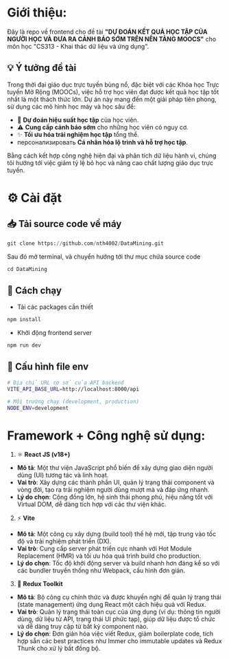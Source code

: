 # Giới thiệu:

Đây là repo về frontend cho đề tài **"DỰ ĐOÁN KẾT QUẢ HỌC TẬP CỦA NGƯỜI HỌC VÀ ĐƯA RA CẢNH BÁO SỚM TRÊN NỀN TẢNG MOOCS"** cho môn học "CS313 - Khai thác dữ liệu và ứng dụng".

## 💡 Ý tưởng đề tài

Trong thời đại giáo dục trực tuyến bùng nổ, đặc biệt với các Khóa học Trực tuyến Mở Rộng (MOOCs), việc hỗ trợ học viên đạt được kết quả học tập tốt nhất là một thách thức lớn. Dự án này mang đến một giải pháp tiên phong, sử dụng các mô hình học máy và học sâu để:
*   🔮 **Dự đoán hiệu suất học tập** của học viên.
*   ⚠️ **Cung cấp cảnh báo sớm** cho những học viên có nguy cơ.
*   ✨ **Tối ưu hóa trải nghiệm học tập** tổng thể.
*    персонализировать **Cá nhân hóa lộ trình và hỗ trợ học tập**.

Bằng cách kết hợp công nghệ hiện đại và phân tích dữ liệu hành vi, chúng tôi hướng tới việc giảm tỷ lệ bỏ học và nâng cao chất lượng giáo dục trực tuyến.

# ⚙️ Cài đặt

## 📥 Tải source code về máy

```python
git clone https://github.com/nth4002/DataMining.git
```
Sau đó mở terminal, và chuyển hướng tới thư mục chứa source code

```python
cd DataMining
```

## 🚀 Cách chạy 

- Tải các packages cần thiết 
```python
npm install
```

- Khởi động frontend server
```python
npm run dev
```
## 📄 Cấu hình file env
```bash
# Địa chỉ URL cơ sở của API backend
VITE_API_BASE_URL=http://localhost:8000/api

# Môi trường chạy (development, production)
NODE_ENV=development
```

# Framework + Công nghệ sử dụng:
1. ⚛️ **React JS (v18+)**
- **Mô tả**: Một thư viện JavaScript phổ biến để xây dựng giao diện người dùng (UI) tương tác và linh hoạt.
- **Vai trò**: Xây dựng các thành phần UI, quản lý trạng thái component và vòng đời, tạo ra trải nghiệm người dùng mượt mà và đáp ứng nhanh.
- **Lý do chọn**: Cộng đồng lớn, hệ sinh thái phong phú, hiệu năng tốt với Virtual DOM, dễ dàng tích hợp với các thư viện khác.
2. ⚡ **Vite**
- **Mô tả**: Một công cụ xây dựng (build tool) thế hệ mới, tập trung vào tốc độ và trải nghiệm phát triển (DX).
- **Vai trò**: Cung cấp server phát triển cực nhanh với Hot Module Replacement (HMR) và tối ưu hóa quá trình build cho production.
- **Lý do chọn**: Tốc độ khởi động server và build nhanh hơn đáng kể so với các bundler truyền thống như Webpack, cấu hình đơn giản.
3. 🔧 **Redux Toolkit**
- **Mô tả**: Bộ công cụ chính thức và được khuyến nghị để quản lý trạng thái (state management) ứng dụng React một cách hiệu quả với Redux.
- **Vai trò**: Quản lý trạng thái toàn cục của ứng dụng (ví dụ: thông tin người dùng, dữ liệu từ API, trạng thái UI phức tạp), giúp dữ liệu được tổ chức và dễ dàng truy cập từ bất kỳ component nào.
- **Lý do chọn**: Đơn giản hóa việc viết Redux, giảm boilerplate code, tích hợp sẵn các best practices như Immer cho immutable updates và Redux Thunk cho xử lý bất đồng bộ.
